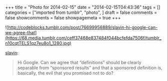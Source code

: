 +++
title = "Photo for 2014-02-15"
date = "2014-02-15T04:43:36"
tags = []
categories = ["imported from tumblr", "photo", ]
draft = false
comments = false
showcomments = false
showpagemeta = true
+++

![http://codeblocks.tumblr.com/post/76699956889/slavin-hi-google-can-we-agree-that](https://68.media.tumblr.com/ceff37468e837484f044bcfefda7506f/tumblr_n10cqtTELS1qz7eu8o1_1280.jpg) <br /> <p><a href="http://slavin.tumblr.com/post/76670829082/hi-google-can-we-agree-that-definitions-should" class="tumblr_blog" target="_blank">slavin</a>:</p>

<blockquote><p>Hi Google. Can we agree that “definitions” should be clearly separable from “sponsored results” and that a sponsored definition is, basically, the evil that you promised not to do?</p></blockquote>